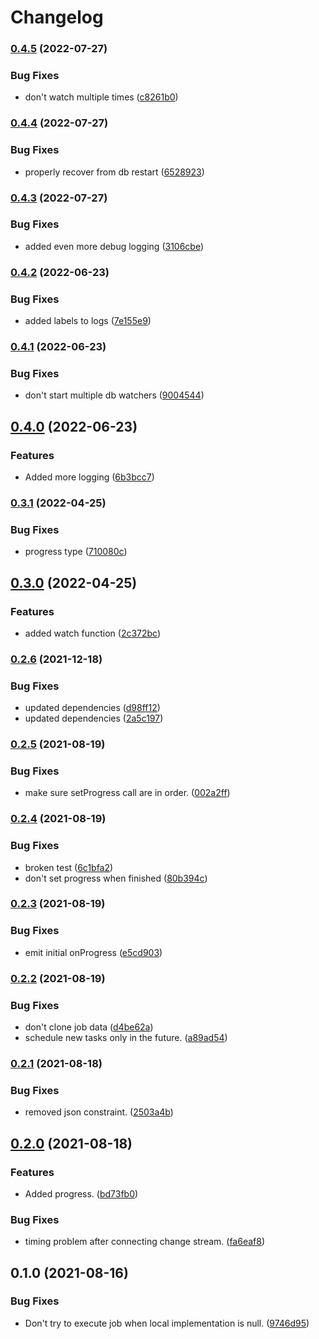 # Changelog

### [0.4.5](https://www.github.com/schummar/schummar-job/compare/v0.4.4...v0.4.5) (2022-07-27)


### Bug Fixes

* don't watch multiple times ([c8261b0](https://www.github.com/schummar/schummar-job/commit/c8261b072847c3aed90cfb87975c80c26b99cb04))

### [0.4.4](https://www.github.com/schummar/schummar-job/compare/v0.4.3...v0.4.4) (2022-07-27)


### Bug Fixes

* properly recover from db restart ([6528923](https://www.github.com/schummar/schummar-job/commit/652892319ada88acb305076d3dce17179bd4e9a2))

### [0.4.3](https://www.github.com/schummar/schummar-job/compare/v0.4.2...v0.4.3) (2022-07-27)


### Bug Fixes

* added even more debug logging ([3106cbe](https://www.github.com/schummar/schummar-job/commit/3106cbe5c4377ea6a1cdff43ce11963624a1b2f0))

### [0.4.2](https://www.github.com/schummar/schummar-job/compare/v0.4.1...v0.4.2) (2022-06-23)


### Bug Fixes

* added labels to logs ([7e155e9](https://www.github.com/schummar/schummar-job/commit/7e155e9b9334c0130a07836b6be57a94a1457b76))

### [0.4.1](https://www.github.com/schummar/schummar-job/compare/v0.4.0...v0.4.1) (2022-06-23)


### Bug Fixes

* don't start multiple db watchers ([9004544](https://www.github.com/schummar/schummar-job/commit/900454434cdbd77c85d824a564e67c94ee143281))

## [0.4.0](https://www.github.com/schummar/schummar-job/compare/v0.3.1...v0.4.0) (2022-06-23)


### Features

* Added more logging ([6b3bcc7](https://www.github.com/schummar/schummar-job/commit/6b3bcc7aaec665fd7ec43af5a1f6c3cfc384cc75))

### [0.3.1](https://www.github.com/schummar/schummar-job/compare/v0.3.0...v0.3.1) (2022-04-25)


### Bug Fixes

* progress type ([710080c](https://www.github.com/schummar/schummar-job/commit/710080cd900551c8605a837ab9c4d876f5045d50))

## [0.3.0](https://www.github.com/schummar/schummar-job/compare/v0.2.6...v0.3.0) (2022-04-25)


### Features

* added watch function ([2c372bc](https://www.github.com/schummar/schummar-job/commit/2c372bc013194ce5860d3a759884ea3771bec2df))

### [0.2.6](https://www.github.com/schummar/schummar-job/compare/v0.2.5...v0.2.6) (2021-12-18)


### Bug Fixes

* updated dependencies ([d98ff12](https://www.github.com/schummar/schummar-job/commit/d98ff125d82261b06aec251877bb2631b5af5615))
* updated dependencies ([2a5c197](https://www.github.com/schummar/schummar-job/commit/2a5c197c42c42188e16b9e6f5cecc51a5938bc67))

### [0.2.5](https://www.github.com/schummar/schummar-job/compare/v0.2.4...v0.2.5) (2021-08-19)


### Bug Fixes

* make sure setProgress call are in order. ([002a2ff](https://www.github.com/schummar/schummar-job/commit/002a2ff974043528c2c03714f84d0e329e798514))

### [0.2.4](https://www.github.com/schummar/schummar-job/compare/v0.2.3...v0.2.4) (2021-08-19)


### Bug Fixes

* broken test ([6c1bfa2](https://www.github.com/schummar/schummar-job/commit/6c1bfa229e7ea8ac4d011032ba370e4bfbd16d8a))
* don't set progress when finished ([80b394c](https://www.github.com/schummar/schummar-job/commit/80b394c77b6e01386f0f09bcc29e2eb39fb9824f))

### [0.2.3](https://www.github.com/schummar/schummar-job/compare/v0.2.2...v0.2.3) (2021-08-19)


### Bug Fixes

* emit initial onProgress ([e5cd903](https://www.github.com/schummar/schummar-job/commit/e5cd903ec976e12002b6f487836dc34c9ece57ed))

### [0.2.2](https://www.github.com/schummar/schummar-job/compare/v0.2.1...v0.2.2) (2021-08-19)


### Bug Fixes

* don't clone job data ([d4be62a](https://www.github.com/schummar/schummar-job/commit/d4be62a11016f955fe838015a569fa295f226b46))
* schedule new tasks only in the future. ([a89ad54](https://www.github.com/schummar/schummar-job/commit/a89ad540622a70c6cd2c6e78c6789cc7ed9c7223))

### [0.2.1](https://www.github.com/schummar/schummar-job/compare/v0.2.0...v0.2.1) (2021-08-18)


### Bug Fixes

* removed json constraint. ([2503a4b](https://www.github.com/schummar/schummar-job/commit/2503a4b4b71b272b98ae3d6b6ac52f0be14cfad8))

## [0.2.0](https://www.github.com/schummar/schummar-job/compare/v0.1.0...v0.2.0) (2021-08-18)


### Features

* Added progress. ([bd73fb0](https://www.github.com/schummar/schummar-job/commit/bd73fb059eb5dcc8d47114cb79f42d923111321f))


### Bug Fixes

* timing problem after connecting change stream. ([fa6eaf8](https://www.github.com/schummar/schummar-job/commit/fa6eaf8b4f59014cee833973ca17bafe02cbe8eb))

## 0.1.0 (2021-08-16)


### Bug Fixes

* Don't try to execute job when local implementation is null. ([9746d95](https://www.github.com/schummar/schummar-job/commit/9746d9528a6848ebfa2e09834eee286b07c68096))
